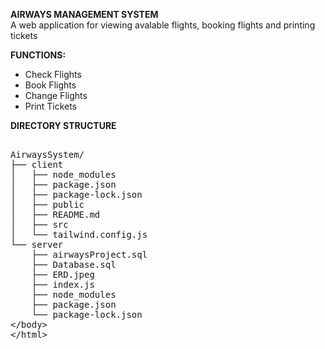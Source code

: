 **AIRWAYS MANAGEMENT SYSTEM**
<br>A web application for viewing avalable flights, booking flights and printing tickets

**FUNCTIONS:**
- Check Flights
- Book Flights
- Change Flights
- Print Tickets

**DIRECTORY STRUCTURE**

<plaintext>
AirwaysSystem/
├── client
│   ├── node_modules
│   ├── package.json
│   ├── package-lock.json
│   ├── public
│   ├── README.md
│   ├── src
│   └── tailwind.config.js
└── server
    ├── airwaysProject.sql
    ├── Database.sql
    ├── ERD.jpeg
    ├── index.js
    ├── node_modules
    ├── package.json
    └── package-lock.json



